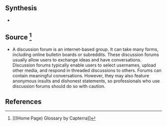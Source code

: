 ## Synthesis
- 
## Source [^1]
- A discussion forum is an internet-based group. It can take many forms, including online bulletin boards or subreddits. These discussion forums usually allow users to exchange ideas and have conversations. Discussion forums typically enable users to select usernames, upload other media, and respond in threaded discussions to others. Forums can contain meaningful conversations. However, they may also feature anonymous insults and dishonest statements, so professionals who use discussion forums should do so with caution.
## References

[^1]: [[(Home Page) Glossary by Capterra]]